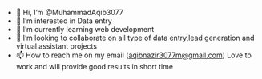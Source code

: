 - 👋 Hi, I’m @MuhammadAqib3077
- 👀 I’m interested in Data entry
- 🌱 I’m currently learning web development
- 💞️ I’m looking to collaborate on all type of data entry,lead generation and virtual assistant projects
- 📫 How to reach me on my email (aqibnazir3077m@gmail.com)
  Love to work and will provide good results in short time

<!---
MuhammadAqib3077/MuhammadAqib3077 is a ✨ special ✨ repository because its `README.md` (this file) appears on your GitHub profile.
You can click the Preview link to take a look at your changes.
--->

